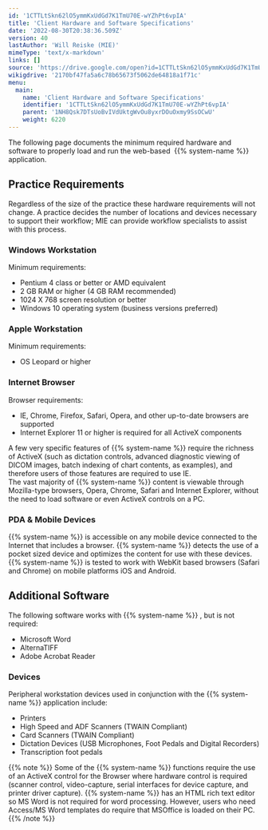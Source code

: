```yaml
---
id: '1CTTLtSkn62lO5ymmKxUdGd7K1TmU70E-wYZhPt6vpIA'
title: 'Client Hardware and Software Specifications'
date: '2022-08-30T20:38:36.509Z'
version: 40
lastAuthor: 'Will Reiske (MIE)'
mimeType: 'text/x-markdown'
links: []
source: 'https://drive.google.com/open?id=1CTTLtSkn62lO5ymmKxUdGd7K1TmU70E-wYZhPt6vpIA'
wikigdrive: '2170bf47fa5a6c78b65673f5062de64818a1f71c'
menu:
  main:
    name: 'Client Hardware and Software Specifications'
    identifier: '1CTTLtSkn62lO5ymmKxUdGd7K1TmU70E-wYZhPt6vpIA'
    parent: '1NH8Qsk7DTsUoBvIVdUktgWvOu8yxrDOuOxmy9SsOCwU'
    weight: 6220
---
```

The following page documents the minimum required hardware and software to properly load and run the web-based  {{% system-name %}} application.
  
## **Practice Requirements**  
  
Regardless of the size of the practice these hardware requirements will not change. A practice decides the number of locations and devices necessary to support their workflow; MIE can provide workflow specialists to assist with this process.
  
### **Windows Workstation**  
  
Minimum requirements:
* Pentium 4 class or better or AMD equivalent
* 2 GB RAM or higher (4 GB RAM recommended)
* 1024 X 768 screen resolution or better
* Windows 10 operating system (business versions preferred)
  
### **Apple Workstation**  
  
Minimum requirements:
* OS Leopard or higher
  
### **Internet Browser**  
  
Browser requirements:
* IE, Chrome, Firefox, Safari, Opera, and other up-to-date browsers are supported
* Internet Explorer 11 or higher is required for all ActiveX components

A few very specific features of {{% system-name %}} require the richness of ActiveX (such as dictation controls, advanced diagnostic viewing of DICOM images, batch indexing of chart contents, as examples), and therefore users of those features are required to use IE.  
The vast majority of {{% system-name %}} content is viewable through Mozilla-type browsers, Opera, Chrome, Safari and Internet Explorer, without the need to load software or even ActiveX controls on a PC.
  
### **PDA & Mobile Devices**  
  
{{% system-name %}} is accessible on any mobile device connected to the Internet that includes a browser. {{% system-name %}} detects the use of a pocket sized device and optimizes the content for use with these devices. {{% system-name %}} is tested to work with WebKit based browsers (Safari and Chrome) on mobile platforms iOS and Android.
  
## **Additional Software**  
  
The following software works with {{% system-name %}} , but is not required:
* Microsoft Word
* AlternaTIFF
* Adobe Acrobat Reader
  
### **Devices**  
  
Peripheral workstation devices used in conjunction with the {{% system-name %}} application include:
* Printers
* High Speed and ADF Scanners (TWAIN Compliant)
* Card Scanners (TWAIN Compliant)
* Dictation Devices (USB Microphones, Foot Pedals and Digital Recorders)
* Transcription foot pedals

{{% note %}}
Some of the {{% system-name %}} functions require the use of an ActiveX control for the Browser where hardware control is required (scanner control, video-capture, serial interfaces for device capture, and printer driver capture). {{% system-name %}} has an HTML rich text editor so MS Word is not required for word processing. However, users who need Access/MS Word templates do require that MSOffice is loaded on their PC.
{{% /note %}}
